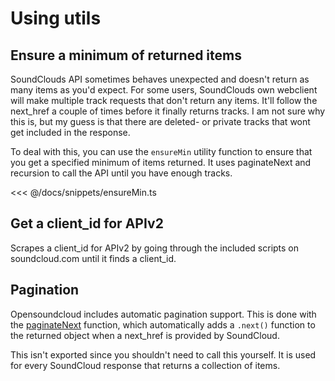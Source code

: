 # Using utils

## Ensure a minimum of returned items

SoundClouds API sometimes behaves unexpected and doesn't return as many items as you'd expect.
For some users, SoundClouds own webclient will make multiple track requests that don't
return any items. It'll follow the next_href a couple of times before it finally
returns tracks. I am not sure why this is, but my guess is that there are deleted- or private
tracks that wont get included in the response.

To deal with this, you can use the `ensureMin` utility function to ensure that you get a specified
minimum of items returned. It uses paginateNext and recursion to call the API until you have enough tracks.

<<< @/docs/snippets/ensureMin.ts


## Get a client_id for APIv2

Scrapes a client_id for APIv2 by going through the included scripts on soundcloud.com until it finds a client_id.

## Pagination

Opensoundcloud includes automatic pagination support.
This is done with the [paginateNext](https://git.io/Jt1GN) function,
which automatically adds a `.next()` function to the returned object
when a next_href is provided by SoundCloud.

This isn't exported since you shouldn't need to call this yourself.
It is used for every SoundCloud response that returns a collection of items.
